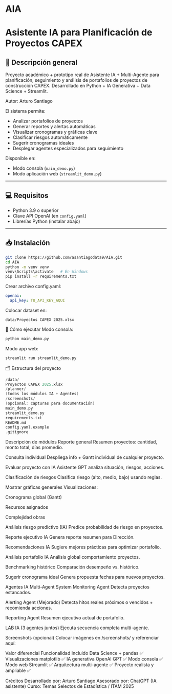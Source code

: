 # AIA
# Asistente IA para Planificación de Proyectos CAPEX

## 🎯 Descripción general
Proyecto académico + prototipo real de Asistente IA + Multi-Agente para planificación, seguimiento y análisis de portafolios de proyectos de construcción CAPEX.
Desarrollado en Python + IA Generativa + Data Science + Streamlit.

Autor: Arturo Santiago

El sistema permite:

- Analizar portafolios de proyectos
- Generar reportes y alertas automáticas
- Visualizar cronogramas y gráficas clave
- Clasificar riesgos automáticamente
- Sugerir cronogramas ideales
- Desplegar agentes especializados para seguimiento

Disponible en:

- Modo consola (`main_demo.py`)
- Modo aplicación web (`streamlit_demo.py`)

---

## 💻 Requisitos

- Python 3.9 o superior
- Clave API OpenAI (en `config.yaml`)
- Librerías Python (instalar abajo)

---

## 📥 Instalación

```bash
git clone https://github.com/asantiagodata9/AIA.git
cd AIA
python -m venv venv
venv\Scripts\activate   # En Windows
pip install -r requirements.txt
```


Crear archivo config.yaml:
```yaml
openai:
  api_key: TU_API_KEY_AQUI
```

Colocar dataset en:
```
data/Proyectos CAPEX 2025.xlsx
```

🚀 Cómo ejecutar
Modo consola:

```bash
python main_demo.py
```

Modo app web:

```bash
streamlit run streamlit_demo.py
```

🗂️ Estructura del proyecto
```swift
/data/
Proyectos CAPEX 2025.xlsx
/planner/
(todos los módulos IA + Agentes)
/screenshots/
(opcional: capturas para documentación)
main_demo.py
streamlit_demo.py
requirements.txt
README.md
config.yaml.example
.gitignore
```

Descripción de módulos
Reporte general
Resumen proyectos: cantidad, monto total, días promedio.

Consulta individual
Despliega info + Gantt individual de cualquier proyecto.

Evaluar proyecto con IA
Asistente GPT analiza situación, riesgos, acciones.

Clasificación de riesgos
Clasifica riesgo (alto, medio, bajo) usando reglas.

Mostrar gráficas generales
Visualizaciones:

Cronograma global (Gantt)

Recursos asignados

Complejidad obras

Análisis riesgo predictivo (IA)
Predice probabilidad de riesgo en proyectos.

Reporte ejecutivo IA
Genera reporte resumen para Dirección.

Recomendaciones IA
Sugiere mejores prácticas para optimizar portafolio.

Análisis portafolio IA
Análisis global comportamiento proyectos.

Benchmarking histórico
Comparación desempeño vs. histórico.

Sugerir cronograma ideal
Genera propuesta fechas para nuevos proyectos.

Agentes IA Multi-Agent System
Monitoring Agent
Detecta proyectos estancados.

Alerting Agent (Mejorado)
Detecta hitos reales próximos o vencidos + recomienda acciones.

Reporting Agent
Resumen ejecutivo actual de portafolio.

LAB IA (3 agentes juntos)
Ejecuta secuencia completa multi-agente.

Screenshots (opcional)
Colocar imágenes en /screenshots/ y referenciar aquí:


Valor diferencial
Funcionalidad	Incluido
Data Science + pandas	✅
Visualizaciones matplotlib	✅
IA generativa OpenAI GPT	✅
Modo consola	✅
Modo web Streamlit	✅
Arquitectura multi-agente	✅
Proyecto realista y ampliable	✅

Créditos
Desarrollado por: Arturo Santiago
Asesorado por: ChatGPT (IA asistente)
Curso: Temas Selectos de Estadística / ITAM 2025
